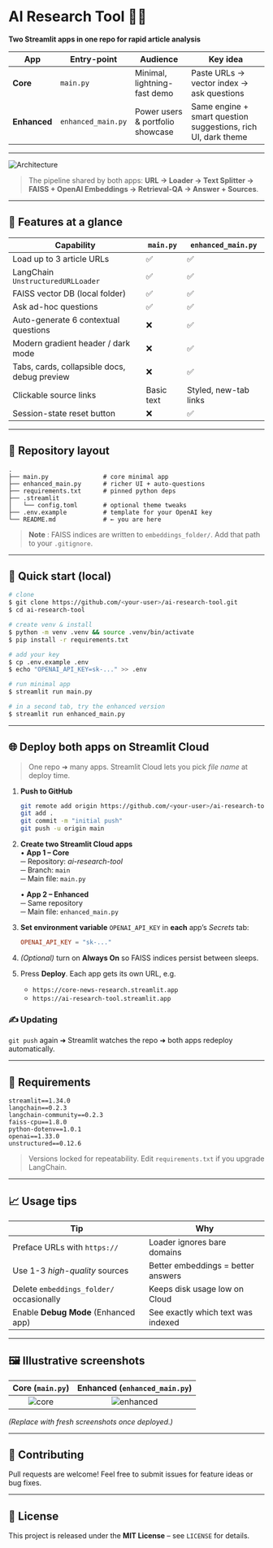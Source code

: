 # AI Research Tool 📰🔬

**Two Streamlit apps in one repo for rapid article analysis**

| App | Entry-point | Audience | Key idea |
|-----|-------------|----------|----------|
| **Core** | `main.py` | Minimal, lightning-fast demo | Paste URLs → vector index → ask questions |
| **Enhanced** | `enhanced_main.py` | Power users & portfolio showcase | Same engine + smart question suggestions, rich UI, dark theme |

---

![Architecture](chart:29)

> The pipeline shared by both apps: **URL → Loader → Text Splitter → FAISS + OpenAI Embeddings → Retrieval-QA → Answer + Sources**.

---

## 🌟 Features at a glance

| Capability | `main.py` | `enhanced_main.py` |
|-------------|-----------|--------------------|
| Load up to 3 article URLs | ✅ | ✅ |
| LangChain `UnstructuredURLLoader` | ✅ | ✅ |
| FAISS vector DB (local folder) | ✅ | ✅ |
| Ask ad-hoc questions | ✅ | ✅ |
| Auto-generate 6 contextual questions | ❌ | ✅ |
| Modern gradient header / dark mode | ❌ | ✅ |
| Tabs, cards, collapsible docs, debug preview | ❌ | ✅ |
| Clickable source links | Basic text | Styled, new-tab links |
| Session-state reset button | ❌ | ✅ |

---

## 📂 Repository layout

```
.
├── main.py               # core minimal app
├── enhanced_main.py      # richer UI + auto-questions
├── requirements.txt      # pinned python deps
├── .streamlit
│   └── config.toml       # optional theme tweaks
├── .env.example          # template for your OpenAI key
└── README.md             # ← you are here
```

> **Note** : FAISS indices are written to `embeddings_folder/`. Add that path to your `.gitignore`.

---

## 🚀 Quick start (local)

```bash
# clone
$ git clone https://github.com/<your-user>/ai-research-tool.git
$ cd ai-research-tool

# create venv & install
$ python -m venv .venv && source .venv/bin/activate
$ pip install -r requirements.txt

# add your key
$ cp .env.example .env
$ echo "OPENAI_API_KEY=sk-..." >> .env

# run minimal app
$ streamlit run main.py

# in a second tab, try the enhanced version
$ streamlit run enhanced_main.py
```

---

## 🌐 Deploy both apps on Streamlit Cloud

> One repo ➜ many apps.  Streamlit Cloud lets you pick *file name* at deploy time.

1. **Push to GitHub**  
   ```bash
   git remote add origin https://github.com/<your-user>/ai-research-tool.git
   git add .
   git commit -m "initial push"
   git push -u origin main
   ```

2. **Create two Streamlit Cloud apps**  
   • **App 1 – Core**  
   ─ Repository: *ai-research-tool*  
   ─ Branch: `main`  
   ─ Main file: `main.py`
   
   • **App 2 – Enhanced**  
   ─ Same repository  
   ─ Main file: `enhanced_main.py`

3. **Set environment variable** `OPENAI_API_KEY` in **each** app’s *Secrets* tab:
   ```toml
   OPENAI_API_KEY = "sk-..."
   ```

4. *(Optional)* turn on **Always On** so FAISS indices persist between sleeps.

5. Press **Deploy**.  Each app gets its own URL, e.g.
   - `https://core-news-research.streamlit.app`  
   - `https://ai-research-tool.streamlit.app`

### ✍️ Updating
`git push` again ➜ Streamlit watches the repo ➜ both apps redeploy automatically.

---

## 🔧 Requirements
```
streamlit==1.34.0
langchain==0.2.3
langchain-community==0.2.3
faiss-cpu==1.8.0
python-dotenv==1.0.1
openai==1.33.0
unstructured==0.12.6
```

> Versions locked for repeatability.  Edit `requirements.txt` if you upgrade LangChain.

---

## 📈 Usage tips

| Tip | Why |
|------|-----|
| Preface URLs with `https://` | Loader ignores bare domains |
| Use 1-3 *high-quality* sources | Better embeddings = better answers |
| Delete `embeddings_folder/` occasionally | Keeps disk usage low on Cloud |
| Enable **Debug Mode** (Enhanced app) | See exactly which text was indexed |

---

## 🖼️ Illustrative screenshots

| Core (`main.py`) | Enhanced (`enhanced_main.py`) |
|:----------------:|:----------------------------:|
| ![core](attached_image:3) | ![enhanced](attached_image:4) |

*(Replace with fresh screenshots once deployed.)*

---

## 🤝 Contributing

Pull requests are welcome!  Feel free to submit issues for feature ideas or bug fixes.

---

## 📄 License

This project is released under the **MIT License** – see `LICENSE` for details.